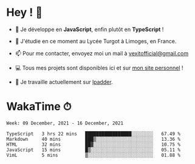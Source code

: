 # Hey ! 🌃

- 🔭 Je développe en **JavaScript**, enfin plutôt en **TypeScript** !

- 🌱 J'étudie en ce moment au Lycée Turgot à Limoges, en France.

- 📫 Pour me contacter, envoyez moi un mail à <a href="mailto:vexitofficial@gmail.com">vexitofficial@gmail.com</a>

- 💻 Tous mes projets sont disponibles ici et sur <a href="https://www.vexcited.me">mon site personnel</a> !

- 👀 Je travaille actuellement sur [lpadder](https://github.com/Vexcited/lpadder).

# WakaTime ⏱

<!--START_SECTION:waka-->
```text
Week: 09 December, 2021 - 16 December, 2021

TypeScript   3 hrs 22 mins   █████████████████░░░░░░░░   67.49 % 
Markdown     40 mins         ███▒░░░░░░░░░░░░░░░░░░░░░   13.36 % 
HTML         32 mins         ██▓░░░░░░░░░░░░░░░░░░░░░░   10.75 % 
JavaScript   15 mins         █▒░░░░░░░░░░░░░░░░░░░░░░░   05.11 % 
VimL         5 mins          ▒░░░░░░░░░░░░░░░░░░░░░░░░   01.88 % 
```
<!--END_SECTION:waka-->
